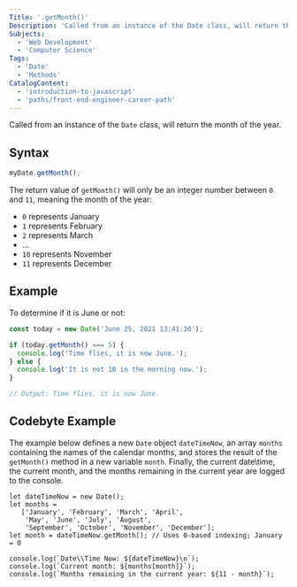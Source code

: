 ```yaml
---
Title: '.getMonth()'
Description: 'Called from an instance of the Date class, will return the month of the year.'
Subjects:
  - 'Web Development'
  - 'Computer Science'
Tags:
  - 'Date'
  - 'Methods'
CatalogContent:
  - 'introduction-to-javascript'
  - 'paths/front-end-engineer-career-path'
---
```


Called from an instance of the `Date` class, will return the month of the year.

## Syntax

```js
myDate.getMonth();
```

The return value of `getMonth()` will only be an integer number between `0` and `11`, meaning the month of the year:

- `0` represents January
- `1` represents February
- `2` represents March
- ...
- `10` represents November
- `11` represents December

## Example

To determine if it is June or not:

```js
const today = new Date('June 25, 2021 13:41:30');

if (today.getMonth() === 5) {
  console.log('Time flies, it is now June.');
} else {
  console.log('It is not 10 in the morning now.');
}

// Output: Time flies, it is now June.
```

## Codebyte Example

The example below defines a new `Date` object `dateTimeNow`, an array `months` containing the names of the calendar months, and stores the result of the `getMonth()` method in a new variable `month`. Finally, the current date\time, the current month, and the months remaining in the current year are logged to the console.

```codebyte/javascript
let dateTimeNow = new Date();
let months =
   ['January', 'February', 'March', 'April',
    'May', 'June', 'July', 'August',
    'September', 'October', 'November', 'December'];
let month = dateTimeNow.getMonth(); // Uses 0-based indexing; January = 0

console.log(`Date\\Time Now: ${dateTimeNow}\n`);
console.log(`Current month: ${months[month]}`);
console.log(`Months remaining in the current year: ${11 - month}`);
```

